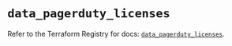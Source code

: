 # `data_pagerduty_licenses`

Refer to the Terraform Registry for docs: [`data_pagerduty_licenses`](https://registry.terraform.io/providers/pagerduty/pagerduty/3.8.1/docs/data-sources/licenses).
